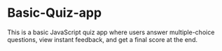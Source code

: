 # Basic-Quiz-app
This is a basic JavaScript quiz app where users answer multiple-choice questions, view instant feedback, and get a final score at the end.
